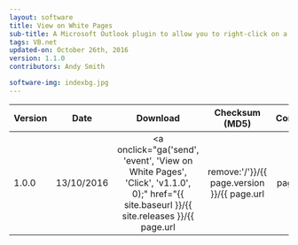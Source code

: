 ```yaml
---
layout: software
title: View on White Pages
sub-title: A Microsoft Outlook plugin to allow you to right-click on a contact to take you straight to their Intranet page
tags: VB.net
updated-on: October 26th, 2016
version: 1.1.0
contributors: Andy Smith

software-img: indexbg.jpg 
---
```


<div class="tables-begin"></div>

| Version       | Date          | Download                                                                                                                                                                                                                                               | Checksum (MD5)                   | Contributors |
| :------------ |:-------------:| :-----------------------------------------------------------------------------------------------------------------------------------------------------------------------------------------------------------------------------------------------------:| :-------------------------------:| ------------:|
| 1.0.0         | 13/10/2016    | <a onclick="ga('send', 'event', 'View on White Pages', 'Click', 'v1.1.0', 0);" href="{{ site.baseurl }}/{{ site.releases }}/{{ page.url | remove:'/'}}/{{ page.version }}/{{ page.url | remove:'/' }}-{{ page.version }}.zip">{{ page.url | remove:'/' }}-{{ page.version }}.zip</a> | DDB88D9F1B8E3BE81B567106043AD7EB | Andy Smith   |

<div class="tables-end"></div>

